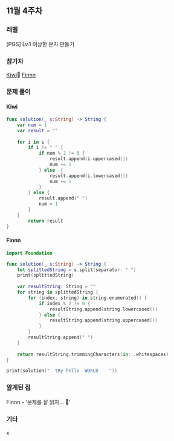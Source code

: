## 11월 4주차
### 레벨
[PGS] Lv.1 이상한 문자 만들기

### 참가자
[Kiwi](https://github.com/kiwi1023)🏅
[Finnn](https://github.com/finnn1)

### 문제 풀이
#### Kiwi
```swift
func solution(_ s:String) -> String {
    var num = 1
    var result = ""
    
    for i in s {
        if i != " " {
            if num % 2 != 0 {
                result.append(i.uppercased())
                num += 1
            } else  {
                result.append(i.lowercased())
                num += 1
            }
        } else {
            result.append(" ")
            num = 1
        }
    }
        return result
}
```

#### Finnn
```swift
import Foundation

func solution(_ s:String) -> String {
    let splittedString = s.split(separator: " ")
    print(splittedString)
    
    var resultString: String = ""
    for string in splittedString {
        for (index, string) in string.enumerated() {
            if index % 2 != 0 {
                resultString.append(string.lowercased())
            } else {
                resultString.append(string.uppercased())
            }
        }
        resultString.append(" ")
    }
    
    return resultString.trimmingCharacters(in: .whitespaces)
}

print(solution("  tRy hello  WORLD    "))

```

### 알게된 점
Finnn - '문제를 잘 읽자... 🥲'


### 기타
x
